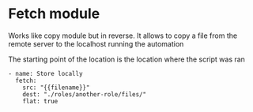# Fetch module
Works like copy module but in reverse. It allows to copy a file from the remote server to the localhost running the automation

The starting point of the location is the location where the script was ran
```
- name: Store locally
  fetch:
    src: "{{filename}}"
    dest: "./roles/another-role/files/"
    flat: true
```